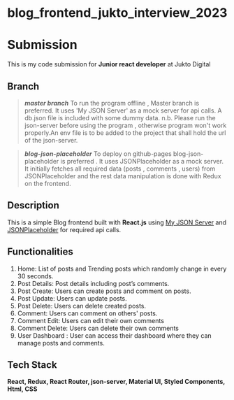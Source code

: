 # blog_frontend_jukto_interview_2023
# Submission

This is my code submission for **Junior react developer**  at Jukto Digital
## Branch

> ***master branch***
To run the program offline , Master branch is preferred. It uses 'My JSON Server' as a mock server for api calls. A db.json file is included with some dummy data. 
n.b. Please run the json-server before using the program , otherwise program won't work properly.An env file is to be added to the project that shall hold the url of the json-server.

> ***blog-json-placeholder***
> To deploy on github-pages blog-json-placeholder is preferred . It uses JSONPlaceholder as a mock server. It initially fetches all required data (posts , comments , users) from JSONPlaceholder and the rest data manipulation is done with Redux on the frontend.

## Description
This is a simple Blog frontend built with **React.js** using [My JSON Server](https://my-json-server.typicode.com/)  and [JSONPlaceholder](https://jsonplaceholder.typicode.com/) for required api calls.

## Functionalities
1.  Home: List of posts and Trending posts which randomly change in every 30 seconds.
2.  Post Details: Post details including post’s comments.
3.  Post Create: Users can create posts and comment on posts.
4.  Post Update: Users can update posts.
5.  Post Delete: Users can delete created posts.
6.  Comment: Users can comment on others' posts.
7. Comment Edit: Users can edit their own comments
8. Comment Delete: Users can delete their own comments
9. User Dashboard : User can access their dashboard where they can manage posts and comments.
 
## Tech Stack
**React, Redux, React Router, json-server, Material UI, Styled Components, Html, CSS**
```
